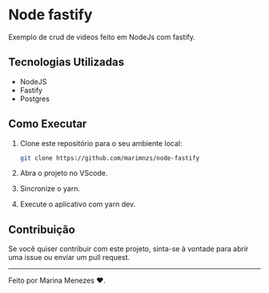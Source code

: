 # Node fastify

Exemplo de crud de videos feito em NodeJs com fastify.

## Tecnologias Utilizadas

- NodeJS
- Fastify
- Postgres

## Como Executar

1. Clone este repositório para o seu ambiente local:
    ```sh
    git clone https://github.com/marimnzs/node-fastify
    ```

2. Abra o projeto no VScode.

3. Sincronize o yarn.

4. Execute o aplicativo com yarn dev.


## Contribuição

Se você quiser contribuir com este projeto, sinta-se à vontade para abrir uma issue ou enviar um pull request.


---

Feito por Marina Menezes ❤️.
